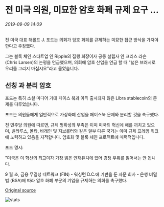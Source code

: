 # 전 미국 의원, 미묘한 암호 화폐 규제 요구 ...

###### 2019-09-09 14:09

전 미국 대표 해롤드 J. 포드는 의회가 암호 화폐를 규제하는 미묘한 접근 방식을 가져야한다고 주장했다.

그는 블록 체인 스타트업 인 Ripple의 집행 회장이자 공동 설립자 인 크리스 라슨 (Chris Larsen)의 논평을 언급했으며, 의회에 암호 산업을 언급 할 때 "넓은 브러시로 우리를 그리지 마십시오"라고 물었습니다.

## 선칭 과 분리 암호

포드는 특히 소셜 미디어 거대 페이스 북과 아직 출시되지 않은 Libra stablecoin의 문제를 다루었습니다.

포드는 의원들에게 일반적으로 가상화폐 산업을 페이스북 문제와 분리할 것을 촉구했다.

전 민주당 의원에 따르면, 규제 명확성의 부족은 이미 미국의 혁신에 해를 끼치고 있으며, 벨라루스, 몰타, 바레인 및 지브롤터와 같은 일부 다른 국가는 이미 규제 프레임 워크에 노력하고 있음을 지적합니다. 암호화 및 블록 체인 프로젝트에 매력적입니다.

포드 명시:

"미국은 이 혁신의 최고이자 가장 밝은 인재유치에 있어 경쟁 우위를 잃어서는 안 됩니다.

9 월 초, 금융 무결성 네트워크 (FIN) - 워싱턴 D.C.에 기반을 둔 자문 회사 - 은행 비밀 법 (BSA)에 따라 암호 화폐 부문의 기업을 규제하는 의회를 촉구했다.

[Original source](https://cointelegraph.com/news/former-us-congressman-calls-for-nuanced-cryptocurrency-regulations)

![stats](https://c.statcounter.com/11760860/0/a89fa40b/1/ "stats")